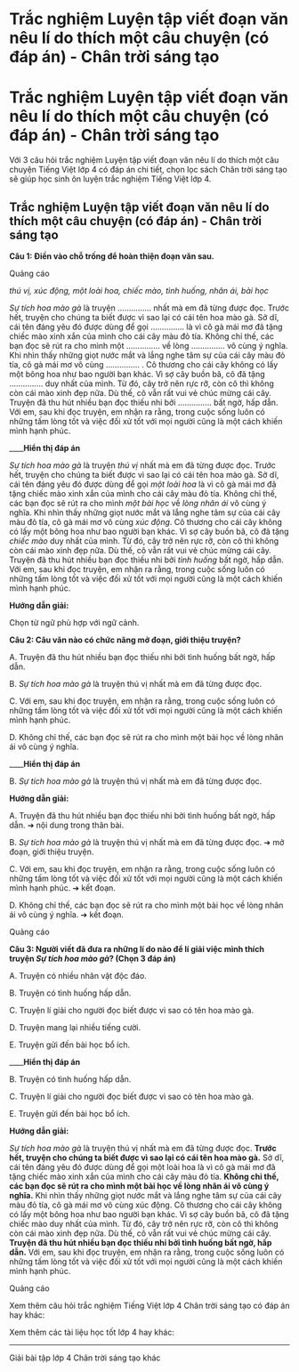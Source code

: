 # Trắc nghiệm Luyện tập viết đoạn văn nêu lí do thích một câu chuyện (có đáp án) - Chân trời sáng tạo

# Trắc nghiệm Luyện tập viết đoạn văn nêu lí do thích một câu chuyện (có đáp án) - Chân trời sáng tạo

Với 3 câu hỏi trắc nghiệm Luyện tập viết đoạn văn nêu lí do thích một câu chuyện Tiếng Việt lớp 4 có đáp án chi tiết, chọn lọc sách Chân trời sáng tạo sẽ giúp học sinh ôn luyện trắc nghiệm Tiếng Việt lớp 4.

## Trắc nghiệm Luyện tập viết đoạn văn nêu lí do thích một câu chuyện (có đáp án) - Chân trời sáng tạo

**Câu 1: Điền vào chỗ trống để hoàn thiện đoạn văn sau.**

Quảng cáo

_thú vị, xúc động, một loài hoa, chiếc mào, tình huống, nhân ái, bài học_

_Sự tích hoa mào gà_ là truyện …………… nhất mà em đã từng được đọc. Trước hết, truyện cho chúng ta biết được vì sao lại có cái tên hoa mào gà. Sở dĩ, cái tên đáng yêu đó được dùng để gọi …………… là vì cô gà mái mơ đã tặng chiếc mào xinh xắn của mình cho cái cây màu đỏ tía. Không chỉ thế, các bạn đọc sẽ rút ra cho mình một …………… về lòng …………… vô cùng ý nghĩa. Khi nhìn thấy những giọt nước mắt và lắng nghe tâm sự của cái cây màu đỏ tía, cô gà mái mơ vô cùng …………… . Cô thương cho cái cây không có lấy một bông hoa như bao người bạn khác. Vì sợ cây buồn bã, cô đã tặng …………… duy nhất của mình. Từ đó, cây trở nên rực rỡ, còn cô thì không còn cái mào xinh đẹp nữa. Dù thế, cô vẫn rất vui vẻ chúc mừng cái cây. Truyện đã thu hút nhiều bạn đọc thiếu nhi bởi …………… bất ngờ, hấp dẫn. Với em, sau khi đọc truyện, em nhận ra rằng, trong cuộc sống luôn có những tấm lòng tốt và việc đối xử tốt với mọi người cũng là một cách khiến mình hạnh phúc.

____**Hiển thị đáp án**

_Sự tích hoa mào gà_ là truyện _thú vị_ nhất mà em đã từng được đọc. Trước hết, truyện cho chúng ta biết được vì sao lại có cái tên hoa mào gà. Sở dĩ, cái tên đáng yêu đó được dùng để gọi _một loài hoa_ là vì cô gà mái mơ đã tặng chiếc mào xinh xắn của mình cho cái cây màu đỏ tía. Không chỉ thế, các bạn đọc sẽ rút ra cho mình _một bài học_ về _lòng nhân ái_ vô cùng ý nghĩa. Khi nhìn thấy những giọt nước mắt và lắng nghe tâm sự của cái cây màu đỏ tía, cô gà mái mơ vô cùng _xúc động_. Cô thương cho cái cây không có lấy một bông hoa như bao người bạn khác. Vì sợ cây buồn bã, cô đã tặng _chiếc mào_ duy nhất của mình. Từ đó, cây trở nên rực rỡ, còn cô thì không còn cái mào xinh đẹp nữa. Dù thế, cô vẫn rất vui vẻ chúc mừng cái cây. Truyện đã thu hút nhiều bạn đọc thiếu nhi bởi _tình huống_ bất ngờ, hấp dẫn. Với em, sau khi đọc truyện, em nhận ra rằng, trong cuộc sống luôn có những tấm lòng tốt và việc đối xử tốt với mọi người cũng là một cách khiến mình hạnh phúc.

**Hướng dẫn giải:**

Chọn từ ngữ phù hợp với ngữ cảnh. 

**Câu 2: Câu văn nào có chức năng mở đoạn, giới thiệu truyện?**

A. Truyện đã thu hút nhiều bạn đọc thiếu nhi bởi tình huống bất ngờ, hấp dẫn.

B. _Sự tích hoa mào gà_ là truyện thú vị nhất mà em đã từng được đọc.

C. Với em, sau khi đọc truyện, em nhận ra rằng, trong cuộc sống luôn có những tấm lòng tốt và việc đối xử tốt với mọi người cũng là một cách khiến mình hạnh phúc.

D. Không chỉ thế, các bạn đọc sẽ rút ra cho mình một bài học về lòng nhân ái vô cùng ý nghĩa.

____**Hiển thị đáp án**

B. _Sự tích hoa mào gà_ là truyện thú vị nhất mà em đã từng được đọc.

**Hướng dẫn giải:**

A. Truyện đã thu hút nhiều bạn đọc thiếu nhi bởi tình huống bất ngờ, hấp dẫn. ➔ nội dung trong thân bài. 

B. _Sự tích hoa mào gà_ là truyện thú vị nhất mà em đã từng được đọc. ➔ mở đoạn, giới thiệu truyện. 

C. Với em, sau khi đọc truyện, em nhận ra rằng, trong cuộc sống luôn có những tấm lòng tốt và việc đối xử tốt với mọi người cũng là một cách khiến mình hạnh phúc. ➔ kết đoạn.

D. Không chỉ thế, các bạn đọc sẽ rút ra cho mình một bài học về lòng nhân ái vô cùng ý nghĩa. ➔ kết đoạn. 

Quảng cáo

**Câu 3: Người viết đã đưa ra những lí do nào để lí giải việc mình thích truyện _Sự tích hoa mào gà_? (Chọn 3 đáp án)**

A. Truyện có nhiều nhân vật độc đáo.

B. Truyện có tình huống hấp dẫn.

C. Truyện lí giải cho người đọc biết được vì sao có tên hoa mào gà.

D. Truyện mang lại nhiều tiếng cười.

E. Truyện gửi đến bài học bổ ích.

____**Hiển thị đáp án**

B. Truyện có tình huống hấp dẫn.

C. Truyện lí giải cho người đọc biết được vì sao có tên hoa mào gà.

E. Truyện gửi đến bài học bổ ích.

**Hướng dẫn giải:**

_Sự tích hoa mào gà_ là truyện thú vị nhất mà em đã từng được đọc. **Trước hết, truyện cho chúng ta biết được vì sao lại có cái tên hoa mào gà.** Sở dĩ, cái tên đáng yêu đó được dùng để gọi một loài hoa là vì cô gà mái mơ đã tặng chiếc mào xinh xắn của mình cho cái cây màu đỏ tía. **Không chỉ thế, các bạn đọc sẽ rút ra cho mình một bài học về lòng nhân ái vô cùng ý nghĩa.** Khi nhìn thấy những giọt nước mắt và lắng nghe tâm sự của cái cây màu đỏ tía, cô gà mái mơ vô cùng xúc động. Cô thương cho cái cây không có lấy một bông hoa như bao người bạn khác. Vì sợ cây buồn bã, cô đã tặng chiếc mào duy nhất của mình. Từ đó, cây trở nên rực rỡ, còn cô thì không còn cái mào xinh đẹp nữa. Dù thế, cô vẫn rất vui vẻ chúc mừng cái cây. **Truyện đã thu hút nhiều bạn đọc thiếu nhi bởi tình huống bất ngờ, hấp dẫn.** Với em, sau khi đọc truyện, em nhận ra rằng, trong cuộc sống luôn có những tấm lòng tốt và việc đối xử tốt với mọi người cũng là một cách khiến mình hạnh phúc.

Quảng cáo

Xem thêm câu hỏi trắc nghiệm Tiếng Việt lớp 4 Chân trời sáng tạo có đáp án hay khác:

Xem thêm các tài liệu học tốt lớp 4 hay khác:

* * *

Giải bài tập lớp 4 Chân trời sáng tạo khác

